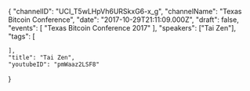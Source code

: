 {
    "channelID": "UCI_T5wLHpVh6URSkxG6-x_g",
    "channelName": "Texas Bitcoin Conference",
    "date": "2017-10-29T21:11:09.000Z",
    "draft": false,
    "events": [
        "Texas Bitcoin Conference 2017"
    ],
    "speakers": ["Tai Zen"],
    "tags": [

    ],
    "title": "Tai Zen",
    "youtubeID": "pmWaaz2LSF8"
}
